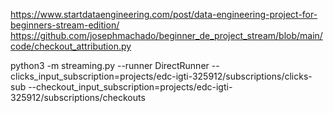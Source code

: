 https://www.startdataengineering.com/post/data-engineering-project-for-beginners-stream-edition/
https://github.com/josephmachado/beginner_de_project_stream/blob/main/code/checkout_attribution.py

 python3 -m streaming.py  --runner DirectRunner  --clicks_input_subscription=projects/edc-igti-325912/subscriptions/clicks-sub --checkout_input_subscription=projects/edc-igti-325912/subscriptions/checkouts
